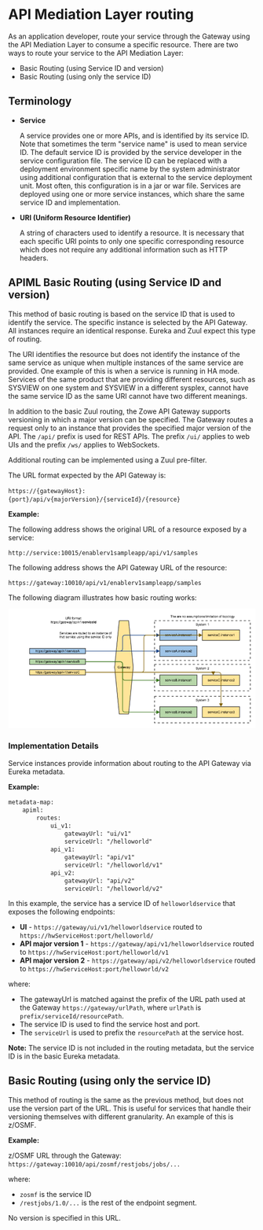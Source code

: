 # API Mediation Layer routing

As an application developer, route your service through the Gateway using the API Mediation Layer to consume a specific resource.
There are two ways to route your service to the API Mediation Layer:

* Basic Routing (using Service ID and version)
* Basic Routing (using only the service ID)

## Terminology

* **Service**

  A service provides one or more APIs, and is identified by its service ID. Note that sometimes the term "service name" is used to mean service ID. 
  The default service ID is provided by the service developer in the service configuration file. 
  The service ID can be replaced with a deployment environment specific name by the system administrator using additional configuration     that is external to the service deployment unit. Most often, this configuration is in a jar or war file. 
  Services are deployed using one or more service instances, which share the same service ID and implementation.

* **URI (Uniform Resource Identifier)**

  A string of characters used to identify a resource. It is necessary that each specific URI points to only one specific corresponding resource which does not require any additional information such as HTTP headers.

## APIML Basic Routing (using Service ID and version)

This method of basic routing is based on the service ID that is used to identify the service. The specific instance is selected by the API Gateway. All instances require an identical response. Eureka and Zuul expect this type of routing.

The URI identifies the resource but does not identify the instance of the same service as unique when multiple instances of the same service are provided. One example of this is when a service is running in HA mode. 
Services of the same product that are providing different resources, such as SYSVIEW on one system and SYSVIEW in a different sysplex, cannot have the same service ID as the same URI cannot have two different meanings. 

In addition to the basic Zuul routing, the Zowe API Gateway supports versioning in which a major version can be specified. 
The Gateway routes a request only to an instance that provides the specified major version of the API. 
The `/api/` prefix is used for REST APIs. The prefix `/ui/` applies to web UIs and the prefix `/ws/` applies to WebSockets.

Additional routing can be implemented using a Zuul pre-filter.

The URL format expected by the API Gateway is:

`https://{gatewayHost}:{port}/api/v{majorVersion}/{serviceId}/{resource}`

**Example:**

The following address shows the original URL of a resource exposed by a service:
```
http://service:10015/enablerv1sampleapp/api/v1/samples
```
The following address shows the API Gateway URL of the resource:
```
https://gateway:10010/api/v1/enablerv1sampleapp/samples
```

The following diagram illustrates how basic routing works:

<img src="../../images/api-mediation/Basic-Routing.png" alt="Zowe API Mediation basic routing"/> 


### Implementation Details

Service instances provide information about routing to the API Gateway via Eureka metadata.

**Example:**

    metadata-map:
        apiml:
            routes:
                ui_v1:
                    gatewayUrl: "ui/v1"
                    serviceUrl: "/helloworld"
                api_v1:
                    gatewayUrl: "api/v1"
                    serviceUrl: "/helloworld/v1"
                api_v2:
                    gatewayUrl: "api/v2"
                    serviceUrl: "/helloworld/v2"

In this example, the service has a service ID of `helloworldservice` that exposes the following endpoints:

* **UI** - `https://gateway/ui/v1/helloworldservice` routed to `https://hwServiceHost:port/helloworld/`
* **API major version 1** - `https://gateway/api/v1/helloworldservice` routed to `https://hwServiceHost:port/helloworld/v1`
* **API major version 2** - `https://gateway/api/v2/helloworldservice` routed to `https://hwServiceHost:port/helloworld/v2`

where:

* The gatewayUrl is matched against the prefix of the URL path used at the Gateway `https://gateway/urlPath`, where `urlPath` is `prefix/serviceId/resourcePath`. 
* The service ID is used to find the service host and port. 
* The `serviceUrl` is used to prefix the `resourcePath` at the service host.

**Note:** The service ID is not included in the routing metadata, but the service ID is in the basic Eureka metadata. 

## Basic Routing (using only the service ID)

This method of routing is the same as the previous method, but does not use the version part of the URL. This is useful for services that handle their versioning themselves with different granularity.
An example of this is z/OSMF.

**Example:**

z/OSMF URL through the Gateway: `https://gateway:10010/api/zosmf/restjobs/jobs/...`

where:

* `zosmf` is the service ID
* `/restjobs/1.0/...` is the rest of the endpoint segment.

No version is specified in this URL.
